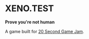 # XENO.TEST

**Prove you're not human**

A game built for [20 Second Game Jam](https://itch.io/jam/20-second-game-jam).
